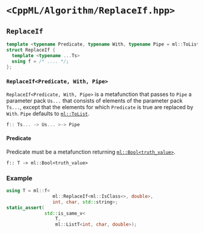 # `<CppML/Algorithm/ReplaceIf.hpp>`

## `ReplaceIf`

```c++
template <typename Predicate, typename With, typename Pipe = ml::ToList>
struct ReplaceIf {
  template <typename ...Ts>
  using f = /* .... */;
};
```
### `ReplaceIf<Predicate, With, Pipe>`

`ReplaceIf<Predicate, With, Pipe>` is a metafunction that passes to `Pipe` a parameter pack `Us...` that consists of elements of the parameter pack `Ts...`, except that the elements for which `Predicate` is true are replaced by `With`. `Pipe` defaults to [`ml::ToList`](../Functional/ToList.md).

```c++
f:: Ts... -> Us... >-> Pipe
```

#### Predicate

Predicate must be a metafunction returning [`ml::Bool<truth_value>`](../Vocabulary/Value.md).
```
f:: T -> ml::Bool<truth_value>
```

### Example

```c++
using T = ml::f<
                 ml::ReplaceIf<ml::IsClass<>, double>,
                 int, char, std::string>;
static_assert(
              std::is_same_v<
                  T,
                  ml::ListT<int, char, double>);
```
